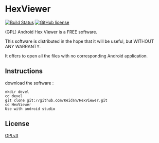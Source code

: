 # HexViewer
[![Build Status](https://img.shields.io/travis/Keidan/HexViewer/master.svg?style=plastic)](https://travis-ci.org/Keidan/HexViewer)
[![GitHub license](https://img.shields.io/github/license/Keidan/HexViewer.svg?style=plastic)](https://github.com/Keidan/HexViewer/blob/master/license.txt)

(GPL) Android Hex Viewer is a FREE software.

This software is distributed in the hope that it will be useful, but WITHOUT ANY WARRANTY.

It offers to open all the files with no corresponding Android application.


## Instructions


download the software :

	mkdir devel
	cd devel
	git clone git://github.com/Keidan/HexViewer.git
	cd HexViewer
 	Use with android studio 



## License

[GPLv3](https://github.com/Keidan/HexViewer/blob/master/license.txt)
